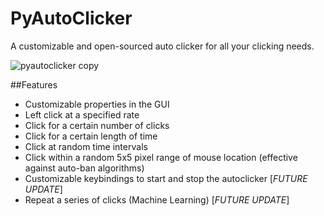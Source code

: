 PyAutoClicker
=============

A customizable and open-sourced auto clicker for all your clicking needs.

![pyautoclicker copy](https://cloud.githubusercontent.com/assets/7663987/5913912/fe0d25d4-a5b9-11e4-9f7f-e15d05ce7df5.png)

##Features

+ Customizable properties in the GUI
+ Left click at a specified rate
+ Click for a certain number of clicks
+ Click for a certain length of time
+ Click at random time intervals
+ Click within a random 5x5 pixel range of mouse location (effective against auto-ban algorithms)
+ Customizable keybindings to start and stop the autoclicker [*FUTURE UPDATE*]
+ Repeat a series of clicks (Machine Learning) [*FUTURE UPDATE*]
